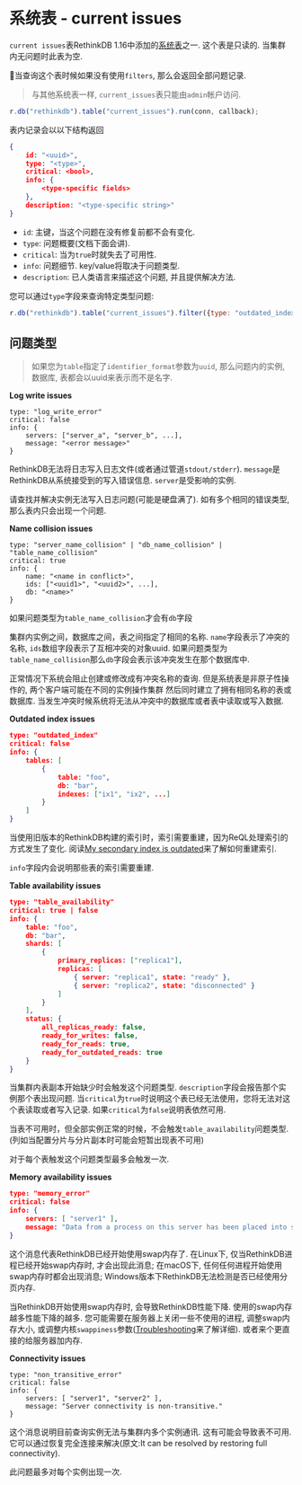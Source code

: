 # 系统表 - current issues
`current issues`表RethinkDB 1.16中添加的[系统表](/docs/5-5)之一.
这个表是只读的. 当集群内无问题时此表为空.

当查询这个表时候如果没有使用`filters`, 那么会返回全部问题记录.

> 与其他系统表一样, `current_issues`表只能由`admin`帐户访问.

```javascript
r.db("rethinkdb").table("current_issues").run(conn, callback);
```

表内记录会以以下结构返回

```json
{
    id: "<uuid>",
    type: "<type>",
    critical: <bool>,
    info: {
        <type-specific fields>
    },
    description: "<type-specific string>"
}
```
* `id`: 主键，当这个问题在没有修复前都不会有变化.
* `type`: 问题概要(文档下面会讲).
* `critical`: 当为`true`时就失去了可用性.
* `info`: 问题细节. key/value将取决于问题类型.
* `description`: 已人类语言来描述这个问题, 并且提供解决方法.

您可以通过`type`字段来查询特定类型问题:

```javascript
r.db("rethinkdb").table("current_issues").filter({type: "outdated_index"}).run(conn, callback);
```

## 问题类型

> 如果您为`table`指定了`identifier_format`参数为`uuid`, 那么问题内的实例, 数据库, 表都会以uuid来表示而不是名字.

__Log write issues__

```
type: "log_write_error"
critical: false
info: {
    servers: ["server_a", "server_b", ...],
    message: "<error message>"
}
```

RethinkDB无法将日志写入日志文件(或者通过管道`stdout/stderr`).
`message`是RethinkDB从系统接受到的写入错误信息. `server`是受影响的实例.

请查找并解决实例无法写入日志问题(可能是硬盘满了). 如有多个相同的错误类型, 那么表内只会出现一个问题.


__Name collision issues__

```
type: "server_name_collision" | "db_name_collision" | "table_name_collision"
critical: true
info: {
    name: "<name in conflict>",
    ids: ["<uuid1>", "<uuid2>", ...],
    db: "<name>"
}
```
如果问题类型为`table_name_collision`才会有`db`字段

集群内实例之间，数据库之间，表之间指定了相同的名称.
`name`字段表示了冲突的名称, `ids`数组字段表示了互相冲突的对象uuid.
如果问题类型为`table_name_collision`那么`db`字段会表示该冲突发生在那个数据库中.

正常情况下系统会阻止创建或修改成有冲突名称的查询. 但是系统表是非原子性操作的, 两个客户端可能在不同的实例操作集群
然后同时建立了拥有相同名称的表或数据库. 当发生冲突时候系统将无法从冲突中的数据库或者表中读取或写入数据.


__Outdated index issues__

```json
type: "outdated_index"
critical: false
info: {
    tables: [
        {
            table: "foo",
            db: "bar",
            indexes: ["ix1", "ix2", ...]
        }
    ]
}
```
当使用旧版本的RethinkDB构建的索引时，索引需要重建，因为ReQL处理索引的方式发生了变化.
阅读[My secondary index is outdated](#)来了解如何重建索引.

`info`字段内会说明那些表的索引需要重建.

__Table availability issues__

```json
type: "table_availability"
critical: true | false
info: {
    table: "foo",
    db: "bar",
    shards: [
        {
            primary_replicas: ["replica1"],
            replicas: [
                { server: "replica1", state: "ready" },
                { server: "replica2", state: "disconnected" }
            ]
        }
    ],
    status: {
        all_replicas_ready: false,
        ready_for_writes: false,
        ready_for_reads: true,
        ready_for_outdated_reads: true
    }
}
```
当集群内表副本开始缺少时会触发这个问题类型. `description`字段会报告那个实例那个表出现问题.
当`critical`为`true`时说明这个表已经无法使用，您将无法对这个表读取或者写入记录.
如果`critical`为`false`说明表依然可用.

当表不可用时，但全部实例正常的时候，不会触发`table_availability`问题类型.(列如当配置分片与分片副本时可能会短暂出现表不可用)

对于每个表触发这个问题类型最多会触发一次.

__Memory availability issues__

```json
type: "memory_error"
critical: false
info: {
    servers: [ "server1" ],
    message: "Data from a process on this server has been placed into swap memory in the past hour. If the data is from RethinkDB, this may impact performance."
}
```
这个消息代表RethinkDB已经开始使用swap内存了.
在Linux下, 仅当RethinkDB进程已经开始swap内存时, 才会出现此消息;
在macOS下, 任何任何进程开始使用swap内存时都会出现消息;
Windows版本下RethinkDB无法检测是否已经使用分页内存.

当RethinkDB开始使用swap内存时, 会导致RethinkDB性能下降. 使用的swap内存越多性能下降的越多.
您可能需要在服务器上关闭一些不使用的进程, 调整swap内存大小, 或调整内核`swappiness`参数([Troubleshooting](#)来了解详细). 或者来个更直接的给服务器加内存.

__Connectivity issues__

```
type: "non_transitive_error"
critical: false
info: {
    servers: [ "server1", "server2" ],
    message: "Server connectivity is non-transitive."
}
```
这个消息说明目前查询实例无法与集群内多个实例通讯. 这有可能会导致表不可用. 它可以通过恢复完全连接来解决(原文:It can be resolved by restoring full connectivity).

此问题最多对每个实例出现一次.